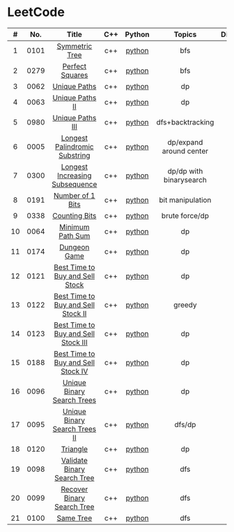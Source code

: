 LeetCode
========

| # | No. | Title | C++ | Python | Topics | Difficulty | Date |
|:----:|:------:| :--------------: | :--------: | :--------: | :--------: | :-: | :------: |
| 1 |0101|[Symmetric Tree](https://leetcode.com/problems/symmetric-tree/) | c++ | [python](./solution/101-Symmetric-Tree/SymmetricTree.py) | bfs | E | 2019/04/09 |
| 2 |0279|[Perfect Squares](https://leetcode.com/problems/perfect-squares/) | c++ | [python](./solution/279-Perfect-Squares/PerfectSquares.py) | bfs | M | 2019/04/09 |
| 3 |0062|[Unique Paths](https://leetcode.com/problemset/all/) | c++ | [python](./solution/62-Unique-Paths/UniquePaths.py) | dp | M | 2019/04/15 |
| 4 |0063|[Unique Paths II](https://leetcode.com/problemset/all/) | c++ | [python](./solution/63-Unique-PathsII/UniquePathsII.py) | dp | M | 2019/04/15 |
| 5 |0980|[Unique Paths III](https://leetcode.com/problemset/all/) | c++ | [python](./solution/980-Unique-Paths-III/UniquePathsIII.py) | dfs+backtracking | H | 2019/04/15 |
| 6 |0005|[Longest Palindromic Substring](https://leetcode.com/problemset/all/) | c++ | [python](./solution/5-Longest-Palindromic-Substring/LongestPalindromicSubstring.py) | dp/expand around center | M | 2019/04/15 |
| 7 |0300|[Longest Increasing Subsequence](https://leetcode.com/problemset/all/) | c++ | [python](./solution/300-Longest-Increasing-Subsequence/LongestIncreasingSubsequence.py) | dp/dp with binarysearch | M | 2019/04/16 |
| 8 |0191|[Number of 1 Bits](https://leetcode.com/problemset/all/) | c++ | [python](./solution/191-Number-of-1-Bits/Numberof1Bits.py) | bit manipulation | E | 2019/04/16 |
| 9 |0338|[Counting Bits](https://leetcode.com/problemset/all/) | c++ | [python](./solution/338-Counting-Bits/CountingBits.py) | brute force/dp| M | 2019/04/16 |
| 10 |0064|[Minimum Path Sum](https://leetcode.com/problemset/all/) | c++ | [python](./solution/64-Minimum-Path-Sum/MinimumPathSum.py) | dp | M | 2019/04/16 |
| 11 |0174|[Dungeon Game](https://leetcode.com/problemset/all/) | c++ | [python](./solution/174-Dungeon-Game/DungeonGame.py) | dp | H | 2019/04/17 |
| 12 |0121|[Best Time to Buy and Sell Stock](https://leetcode.com/problemset/all/) | c++ | [python](./solution/121-Best-Time-to-Buy-and-Sell-Stock/BestTimetoBuyandSellStock.py) | dp | E | 2019/04/17 |
| 13 |0122|[Best Time to Buy and Sell Stock II](https://leetcode.com/problemset/all/) | c++ | [python](./solution/121-Best-Time-to-Buy-and-Sell-Stock-II/BestTimetoBuyandSellStockII.py) | greedy | E | 2019/04/17 |
| 14 |0123|[Best Time to Buy and Sell Stock III](https://leetcode.com/problemset/all/) | c++ | [python](./solution/123-Best-Time-to-Buy-and-Sell-Stock-III/BestTimetoBuyandSellStockIII.py) | dp | H | 2019/04/18 |
| 15 |0188|[Best Time to Buy and Sell Stock IV](https://leetcode.com/problemset/all/) | c++ | [python](./solution/188-Best-Time-to-Buy-and-Sell-Stock-IV/BestTimetoBuyandSellStockIV.py) | dp | H | 2019/04/18 |
| 16 |0096|[Unique Binary Search Trees](https://leetcode.com/problemset/all/) | c++ | [python](./solution/96-Unique-Binary-Search-Trees/UniqueBinarySearchTrees.py) | dp | M | 2019/04/19 |
| 17 |0095|[Unique Binary Search Trees II](https://leetcode.com/problemset/all/) | c++ | [python](./solution/95-Unique-Binary-Search-Trees-II/UniqueBinarySearchTreesII.py) | dfs/dp | M | 2019/04/19 |
| 18 |0120|[Triangle](https://leetcode.com/problemset/all/) | c++ | [python](./solution/120-Triangle/Triangle.py) | dp | M | 2019/04/22 |
| 19 |0098|[Validate Binary Search Tree](https://leetcode.com/problemset/all/) | c++ | [python](./solution/98-Validate-Binary-Search-Tree/ValidateBinarySearchTree.py) | dfs | M | 2019/04/22 |
| 20 |0099|[Recover Binary Search Tree](https://leetcode.com/problemset/all/) | c++ | [python](./solution/99-Recover-Binary-Search-Tree/RecoverBinarySearchTree.py) | dfs | H | 2019/04/24 |
| 21 |0100|[Same Tree](https://leetcode.com/problemset/all/) | c++ | [python](./solution/100-Same-Tree/SameTree.py) | dfs | E | 2019/04/24 |

